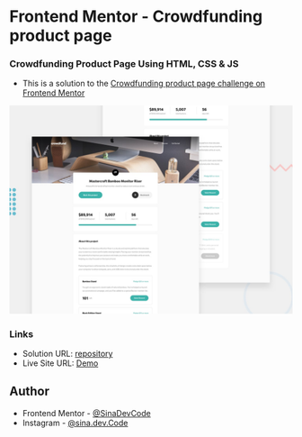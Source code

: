 # Frontend Mentor - Crowdfunding product page

### Crowdfunding Product Page Using HTML, CSS & JS
- This is a solution to the [Crowdfunding product page challenge on Frontend Mentor](https://www.frontendmentor.io/challenges/crowdfunding-product-page-7uvcZe7ZR)

![Design preview for the Crowdfunding product page coding challenge](./design/desktop-preview.jpg)

### Links

- Solution URL: [repository](https://github.com/sinadevcode/frontend-mentor/tree/main/crowdfunding-product-page-main)
- Live Site URL: [Demo](https://sinadevcode.github.io/frontend-mentor/crowdfunding-product-page-main/)

## Author

- Frontend Mentor - [@SinaDevCode](https://www.frontendmentor.io/profile/SinaDevCode)
- Instagram - [@sina.dev.Code](https://www.instagram.com/sina.dev.code)

